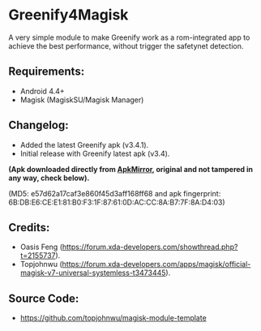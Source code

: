 # Greenify4Magisk
A very simple module to make Greenify work as a rom-integrated app to achieve the best performance, without trigger the safetynet detection.

## Requirements:
* Android 4.4+
* Magisk (MagiskSU/Magisk Manager)

## Changelog:
- Added the latest Greenify apk (v3.4.1).
- Initial release with Greenify latest apk (v3.4).

**(Apk downloaded directly from [ApkMirror](http://www.apkmirror.com/apk/oasis-feng/greenify/greenify-3-4-release/ "Greenify's apkmirror page"), original and not tampered in any way, check below).**

(MD5: e57d62a17caf3e860f45d3aff168ff68 and apk fingerprint: 6B:DB:E6:CE:E1:81:B0:F3:1F:87:61:0D:AC:CC:8A:B7:7F:8A:D4:03)

## Credits:
* Oasis Feng (https://forum.xda-developers.com/showthread.php?t=2155737).
* Topjohnwu (https://forum.xda-developers.com/apps/magisk/official-magisk-v7-universal-systemless-t3473445).

## Source Code:
* https://github.com/topjohnwu/magisk-module-template
